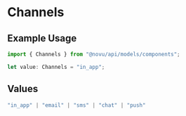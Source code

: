 # Channels

## Example Usage

```typescript
import { Channels } from "@novu/api/models/components";

let value: Channels = "in_app";
```

## Values

```typescript
"in_app" | "email" | "sms" | "chat" | "push"
```